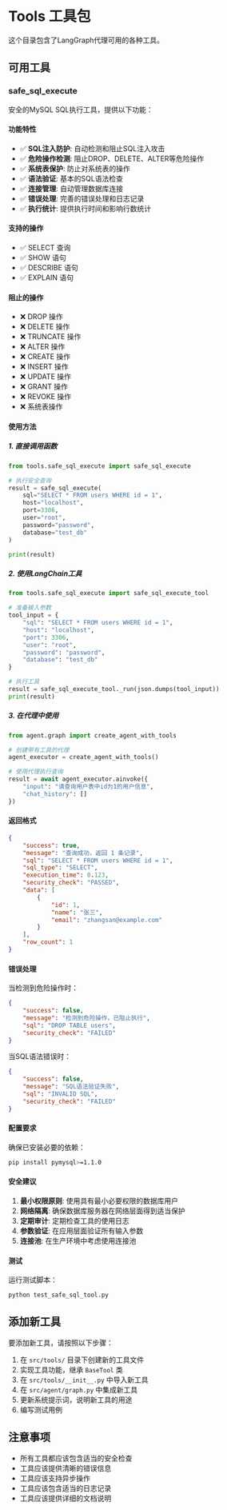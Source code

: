 # Tools 工具包

这个目录包含了LangGraph代理可用的各种工具。

## 可用工具

### safe_sql_execute

安全的MySQL SQL执行工具，提供以下功能：

#### 功能特性

- ✅ **SQL注入防护**: 自动检测和阻止SQL注入攻击
- ✅ **危险操作检测**: 阻止DROP、DELETE、ALTER等危险操作
- ✅ **系统表保护**: 防止对系统表的操作
- ✅ **语法验证**: 基本的SQL语法检查
- ✅ **连接管理**: 自动管理数据库连接
- ✅ **错误处理**: 完善的错误处理和日志记录
- ✅ **执行统计**: 提供执行时间和影响行数统计

#### 支持的操作

- ✅ SELECT 查询
- ✅ SHOW 语句
- ✅ DESCRIBE 语句
- ✅ EXPLAIN 语句

#### 阻止的操作

- ❌ DROP 操作
- ❌ DELETE 操作
- ❌ TRUNCATE 操作
- ❌ ALTER 操作
- ❌ CREATE 操作
- ❌ INSERT 操作
- ❌ UPDATE 操作
- ❌ GRANT 操作
- ❌ REVOKE 操作
- ❌ 系统表操作

#### 使用方法

##### 1. 直接调用函数

```python
from tools.safe_sql_execute import safe_sql_execute

# 执行安全查询
result = safe_sql_execute(
    sql="SELECT * FROM users WHERE id = 1",
    host="localhost",
    port=3306,
    user="root",
    password="password",
    database="test_db"
)

print(result)
```

##### 2. 使用LangChain工具

```python
from tools.safe_sql_execute import safe_sql_execute_tool

# 准备输入参数
tool_input = {
    "sql": "SELECT * FROM users WHERE id = 1",
    "host": "localhost",
    "port": 3306,
    "user": "root",
    "password": "password",
    "database": "test_db"
}

# 执行工具
result = safe_sql_execute_tool._run(json.dumps(tool_input))
print(result)
```

##### 3. 在代理中使用

```python
from agent.graph import create_agent_with_tools

# 创建带有工具的代理
agent_executor = create_agent_with_tools()

# 使用代理执行查询
result = await agent_executor.ainvoke({
    "input": "请查询用户表中id为1的用户信息",
    "chat_history": []
})
```

#### 返回格式

```json
{
    "success": true,
    "message": "查询成功，返回 1 条记录",
    "sql": "SELECT * FROM users WHERE id = 1",
    "sql_type": "SELECT",
    "execution_time": 0.123,
    "security_check": "PASSED",
    "data": [
        {
            "id": 1,
            "name": "张三",
            "email": "zhangsan@example.com"
        }
    ],
    "row_count": 1
}
```

#### 错误处理

当检测到危险操作时：

```json
{
    "success": false,
    "message": "检测到危险操作，已阻止执行",
    "sql": "DROP TABLE users",
    "security_check": "FAILED"
}
```

当SQL语法错误时：

```json
{
    "success": false,
    "message": "SQL语法验证失败",
    "sql": "INVALID SQL",
    "security_check": "FAILED"
}
```

#### 配置要求

确保已安装必要的依赖：

```bash
pip install pymysql>=1.1.0
```

#### 安全建议

1. **最小权限原则**: 使用具有最小必要权限的数据库用户
2. **网络隔离**: 确保数据库服务器在网络层面得到适当保护
3. **定期审计**: 定期检查工具的使用日志
4. **参数验证**: 在应用层面验证所有输入参数
5. **连接池**: 在生产环境中考虑使用连接池

#### 测试

运行测试脚本：

```bash
python test_safe_sql_tool.py
```

## 添加新工具

要添加新工具，请按照以下步骤：

1. 在 `src/tools/` 目录下创建新的工具文件
2. 实现工具功能，继承 `BaseTool` 类
3. 在 `src/tools/__init__.py` 中导入新工具
4. 在 `src/agent/graph.py` 中集成新工具
5. 更新系统提示词，说明新工具的用途
6. 编写测试用例

## 注意事项

- 所有工具都应该包含适当的安全检查
- 工具应该提供清晰的错误信息
- 工具应该支持异步操作
- 工具应该包含适当的日志记录
- 工具应该提供详细的文档说明
